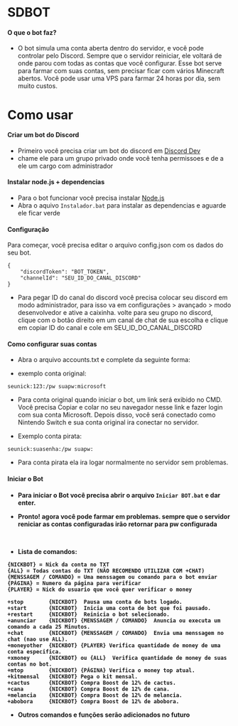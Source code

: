 # SDBOT

<h4> O que o bot faz? </h4>

- O bot simula uma conta aberta dentro do servidor, e você pode controlar pelo Discord. Sempre que o servidor reiniciar, ele voltará de onde parou com todas as contas que você configurar. Esse bot serve para farmar com suas contas, sem precisar ficar com vários Minecraft abertos. Você pode usar uma VPS para farmar 24 horas por dia, sem muito custos.

 # Como usar
<h4>Criar um bot do Discord</h4>

- Primeiro você precisa criar um bot do discord em <a href="https://discord.com/developers/applications">Discord Dev</a>
- chame ele para um grupo privado onde você tenha permissoes e de a ele um cargo com administrador

<h4>Instalar node.js + dependencias</h4>

- Para o bot funcionar você precisa instalar <a href="https://nodejs.org/en">Node.js</a>
- Abra o aquivo ```Instalador.bat``` para instalar as dependencias e aguarde ele ficar verde

<h4>Configuração</h4>
Para começar, você precisa editar o arquivo config.json com os dados do seu bot.
<p>

```
{
    "discordToken": "BOT_TOKEN",
    "channelId": "SEU_ID_DO_CANAL_DISCORD"
}
```

- Para pegar ID do canal do discord você precisa colocar seu discord em modo administrador, para isso va em configurações > avançado > modo desenvolvedor e ative a caixinha.
volte para seu grupo no discord, clique com o botão direito em um canal de chat de sua escolha e clique em copiar ID do canal e cole em SEU_ID_DO_CANAL_DISCORD

<h4>Como configurar suas contas</h4>

- Abra o arquivo accounts.txt e complete da seguinte forma:

- exemplo conta original: 

```
seunick:123:/pw suapw:microsoft
```

- Para conta original quando iniciar o bot, um link será exibido no CMD. Você precisa Copiar e colar no seu navegador nesse link e fazer login com sua conta Microsoft. Depois disso, você será conectado como Nintendo Switch e sua conta original ira conectar no servidor.

- Exemplo conta pirata:

```
seunick:suasenha:/pw suapw:
```

- Para conta pirata ela ira logar normalmente no servidor sem problemas.

<h4>Iniciar o Bot <h4>

- Para iniciar o Bot você precisa abrir o arquivo `Iniciar BOT.bat` e dar enter.

- Pronto! agora você pode farmar em problemas. sempre que o servidor reniciar as contas configuradas irão retornar para pw configurada

</br>


- Lista de comandos:

```
{NICKBOT} = Nick da conta no TXT
{ALL} = Todas contas do TXT (NÃO RECOMENDO UTILIZAR COM +CHAT)
{MENSSAGEM / COMANDO} = Uma menssagem ou comando para o bot enviar
{PÁGINA} = Numero da página para verificar
{PLAYER} = Nick do usuario que você quer verificar o money

+stop        {NICKBOT}  Pausa uma conta de bots logado.
+start       {NICKBOT}  Inicia uma conta de bot que foi pausado.
+restart     {NICKBOT}  Reinicia o bot selecionado.
+anunciar    {NICKBOT} {MENSSAGEM / COMANDO}  Anuncia ou executa um comando a cada 25 Minutos.
+chat        {NICKBOT} {MENSSAGEM / COMANDO}  Envia uma menssagem no chat (nao use ALL).
+moneyother  {NICKBOT} {PLAYER} Verifica quantidade de money de uma conta especifica.
+xmoney      {NICKBOT} ou {ALL}  Verifica quantidade de money de suas contas no bot.
+mtop        {NICKBOT} {PÁGINA} Verifica o money top atual.
+kitmensal   {NICKBOT} Pega o kit mensal.
+cactus      {NICKBOT} Compra Boost de 12% de cactus.
+cana        {NICKBOT} Compra Boost de 12% de cana.
+melancia    {NICKBOT} Compra Boost de 12% de melancia.
+abobora     {NICKBOT} Compra Boost de 12% de abobora.
```

- Outros comandos e funções serão adicionados no futuro
